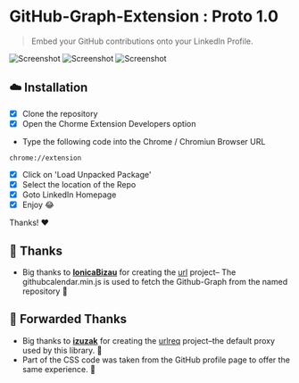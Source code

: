 <!-- Please do not edit this file. Edit the `blah` field in the `package.json` instead. If in doubt, open an issue. -->


# GitHub-Graph-Extension : Proto 1.0


> Embed your GitHub contributions onto your LinkedIn Profile.

![Screenshot](https://raw.github.com/garganshul108/GitHub-Graph-Extension/proto1.0/screenshots/AnshulGarg-LinkedIn-GitHubGraph.png)
![Screenshot](https://raw.github.com/garganshul108/GitHub-Graph-Extension/proto1.0/screenshots/ShubhamDhama-LinkedIn-GitHubGraph.png)
![Screenshot](https://raw.github.com/garganshul108/GitHub-Graph-Extension/proto1.0/screenshots/AnirudhDagar-LinkedIn-GitHubGraph.png)


## :cloud: Installation

-[x] Clone the repository
-[x] Open the Chorme Extension Developers option
 - Type the following code into the Chrome / Chromiun Browser URL
```shell
chrome://extension
```
-[x] Click on 'Load Unpacked Package'
-[x] Select the location of the Repo
-[x] Goto LinkedIn Homepage
-[x] Enjoy :joy:

Thanks! :heart:


## :cake: Thanks
  - Big thanks to [**IonicaBizau**](https://github.com/IonicaBizau) for creating the [url](https://github.com/IonicaBizau/github-calendar) project– The githubcalendar.min.js is used to fetch the Github-Graph from the named repository
 :cake:
## :cake: Forwarded Thanks
 - Big thanks to [**izuzak**](https://github.com/izuzak) for creating the [urlreq](https://github.com/izuzak/urlreq) project–the default proxy used by this library. :cake:
 - Part of the CSS code was taken from the GitHub profile page to offer the same experience. :art:




